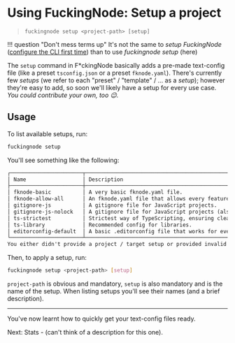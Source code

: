 # Using FuckingNode: Setup a project

> `fuckingnode setup <project-path> [setup]`

!!! question "Don't mess terms up"
    It's not the same to _setup FuckingNode_ ([configure the CLI first time](configuration.md)) than to use _fuckingnode setup_ (here)

The `setup` command in F\*ckingNode basically adds a pre-made text-config file (like a preset `tsconfig.json` or a preset `fknode.yaml`). There's currently few _setups_ (we refer to each "preset" / "template" / ... as a _setup_); however they're easy to add, so soon we'll likely have a setup for every use case. _You could contribute your own, too :wink:._

## Usage

To list available setups, run:

```bash
fuckingnode setup
```

You'll see something like the following:

```txt
┌───────────────────────┬───────────────────────────────────────────────────────────────────────┐
│ Name                  │ Description                                                           │
├───────────────────────┼───────────────────────────────────────────────────────────────────────┤
│ fknode-basic          │ A very basic fknode.yaml file.                                        │
│ fknode-allow-all      │ An fknode.yaml file that allows every feature to run (commits too!).  │
│ gitignore-js          │ A gitignore file for JavaScript projects.                             │
│ gitignore-js-nolock   │ A gitignore file for JavaScript projects (also ignores lockfiles).    │
│ ts-strictest          │ Strictest way of TypeScripting, ensuring cleanest code.               │
│ ts-library            │ Recommended config for libraries.                                     │
│ editorconfig-default  │ A basic .editorconfig file that works for everyone.                   │
└───────────────────────┴───────────────────────────────────────────────────────────────────────┘
You either didn't provide a project / target setup or provided invalid ones, so up here are all possible setups.
```

Then, to apply a setup, run:

```bash
fuckingnode setup <project-path> [setup]
```

`project-path` is obvious and mandatory, `setup` is also mandatory and is the name of the setup. When listing setups you'll see their names (and a brief description).

---

You've now learnt how to quickly get your text-config files ready.

Next: Stats - (can't think of a description for this one).
